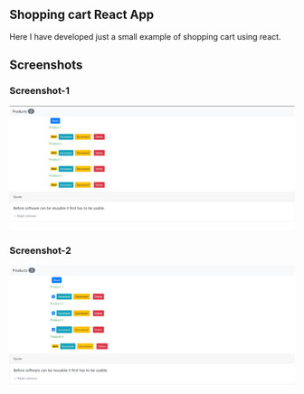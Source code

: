 ## Shopping cart React App

Here I have developed just a small example of shopping cart using react.

## Screenshots

### Screenshot-1
![](screenshots/1.PNG)
### Screenshot-2
![](screenshots/2.PNG)
